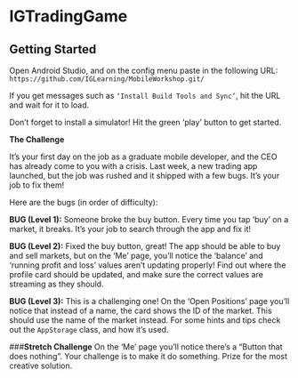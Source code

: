 # IGTradingGame

## Getting Started
Open Android Studio, and on the config menu paste in the following URL:
`https://github.com/IGLearning/MobileWorkshop.git/`

If you get messages such as `‘Install Build Tools and Sync’`, hit the URL and wait for it to load.

Don’t forget to install a simulator! Hit the green ‘play’ button to get started.

**The Challenge**

It’s your first day on the job as a graduate mobile developer, and the CEO has already come to you with a crisis. Last week, a new trading app launched, but the job was rushed and it shipped with a few bugs. It’s your job to fix them! 

Here are the bugs (in order of difficulty):

**BUG (Level 1):** 
Someone broke the buy button. Every time you tap ‘buy’ on a market, it breaks. It’s your job to search through the app and fix it!

**BUG (Level 2):**
Fixed the buy button, great! The app should be able to buy and sell markets, but on the ‘Me’ page, you’ll notice the ‘balance’ and ‘running profit and loss’ values aren’t updating properly! Find out where the profile card should be updated, and make sure the correct values are streaming as they should.

**BUG (Level 3):**
This is a challenging one! On the ‘Open Positions’ page you’ll notice that instead of a name, the card shows the ID of the market. This should use the name of the market instead. For some hints and tips check out the `AppStorage` class, and how it’s used.

###**Stretch Challenge**
On the ‘Me’ page you’ll notice there’s a “Button that does nothing”. Your challenge is to make it do something. Prize for the most creative solution.
